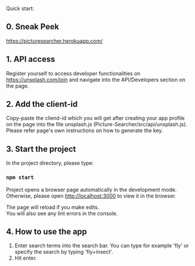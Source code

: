 Quick start:

## 0. Sneak Peek
https://picturesearcher.herokuapp.com/

## 1. API access

Register yourself to access developer functionalities on https://unsplash.com/join and navigate into the API/Developers section on the page.

## 2. Add the client-id

Copy-paste the cliend-id which you will get after creating your app profile on the page into the file unsplash.js (Picture-Searcher/src/api/unsplash.js). 
Please refer page's own instructions on how to generate the key.

## 3. Start the project

In the project directory, please type:

### `npm start`

Project opens a browser page automatically in the development mode.<br>
Otherwise, please open [http://localhost:3000](http://localhost:3000) to view it in the browser.

The page will reload if you make edits.<br>
You will also see any lint errors in the console.

## 4. How to use the app

1. Enter search terms into the search bar. You can type for example 'fly' or specify the search by typing 'fly+insect'.
2. Hit enter.
